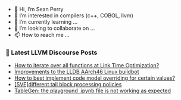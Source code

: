 - 👋 Hi, I’m Sean Perry
- 👀 I’m interested in compilers (c++, COBOL, llvm)
- 🌱 I’m currently learning ...
- 💞️ I’m looking to collaborate on ...
- 📫 How to reach me ...

<!---
s66perry/s66perry is a ✨ special ✨ repository because its `README.md` (this file) appears on your GitHub profile.
You can click the Preview link to take a look at your changes.
--->
### 📕 Latest LLVM Discourse Posts

<!-- DISCOURSE-LLVM:START -->
- [How to iterate over all functions at Link Time Optimization?](https://discourse.llvm.org/t/how-to-iterate-over-all-functions-at-link-time-optimization/71820#post_1)
- [Improvements to the LLDB AArch46 Linux buildbot](https://discourse.llvm.org/t/improvements-to-the-lldb-aarch46-linux-buildbot/71817#post_1)
- [How to best implement code model overriding for certain values?](https://discourse.llvm.org/t/how-to-best-implement-code-model-overriding-for-certain-values/71816#post_1)
- [[SVE]different tail block processing policies](https://discourse.llvm.org/t/sve-different-tail-block-processing-policies/71815#post_1)
- [TableGen: the playground .ipynb file is not working as expected](https://discourse.llvm.org/t/tablegen-the-playground-ipynb-file-is-not-working-as-expected/71745#post_12)
<!-- DISCOURSE-LLVM:END -->
